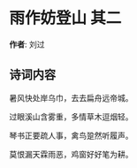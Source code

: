 # 雨作妨登山  其二

**作者**: 刘过

## 诗词内容

暑风快处岸乌巾，去去扁舟远帝城。

过眼溪山含雾重，多情草木逗烟轻。

琴书正要疏人事，禽鸟跫然听履声。

莫恨漏天霖雨恶，鸡窗好好笔为耕。

